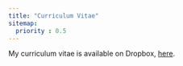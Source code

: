 ```yaml
---
title: "Curriculum Vitae"
sitemap:
  priority : 0.5
---
```

My curriculum vitae is available on Dropbox, [here](https://www.dropbox.com/s/mozaybgb4mk5vep/cv.pdf?dl=0).